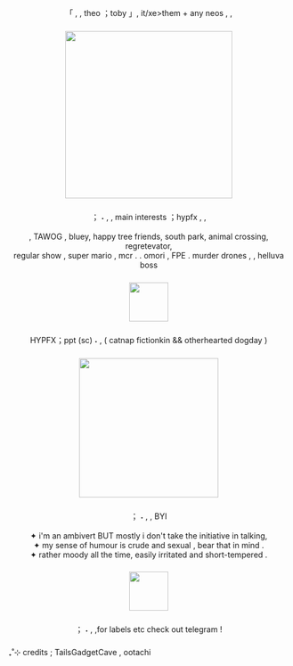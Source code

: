 <p align="center">「 , , theo ；toby 」, it/xe>them + any neos , ,</p>

###

<div align="center">
  <img height="300" src="https://64.media.tumblr.com/b3b92e13e42c9a9777851514511aaa68/0f87e9f8f1ca332f-36/s1280x1920/6ee8ebdc9435a0ac682b2d89a17c242380cbd9cc.jpg"  />
</div>

###

<p align="center">； ˖ , ,‎  main interests ；hypfx , ,<br><br>, TAWOG , bluey, happy tree friends, south park, animal crossing, regretevator, <br>regular show , super mario , mcr . . omori , FPE . murder drones , , helluva boss</p>

###

<div align="center">
  <img height="70" src="https://64.media.tumblr.com/2e8b8b85c1b92bffe30d5c7e4b7262ce/0f87e9f8f1ca332f-8b/s1280x1920/e7ee6e5a4b9817eea4f3d8d2c25533caf192935d.jpg"  />
</div>

###

<p align="center">HYPFX；ppt (sc) ˖ , ( catnap fictionkin && otherhearted dogday )</p>

###

<div align="center">
  <img height="250" src="https://64.media.tumblr.com/d2a851e55ac27e8c64c70828583f00ab/0f87e9f8f1ca332f-d6/s1280x1920/a1331873c4c4f388547506b72c4f03ccb75949f1.jpg"  />
</div>

###

<p align="center">； ˖ , ,‎ BYI <br><br>✦ i'm an ambivert BUT mostly i don't take the initiative in talking,<br>✦ my sense of humour is crude and sexual , bear that in mind .<br>✦ rather moody all the time, easily irritated and short-tempered .</p>

###

<div align="center">
  <img height="70" src="https://64.media.tumblr.com/d2a39587493cae1598291477879cd29b/0f87e9f8f1ca332f-bc/s1280x1920/79be76fa79a272fc449e8b267709067cfd928b51.jpg"  />
</div>

###

<p align="center">； ˖ , ,‎for labels etc check out telegram !</p>

###

<p align="left">₊‌‎˚⊹ credits ; TailsGadgetCave , ootachi</p>

###
